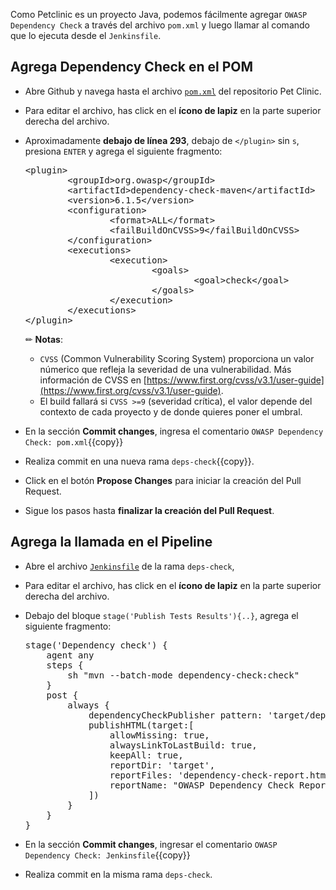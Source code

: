 Como Petclinic es un proyecto Java, podemos fácilmente agregar `OWASP Dependency Check` a través del archivo `pom.xml` y luego llamar al comando que lo ejecuta desde el `Jenkinsfile`.

## Agrega Dependency Check en el POM

* Abre Github y navega hasta el archivo [`pom.xml`](https://[[HOST_SUBDOMAIN]]-9876-[[KATACODA_HOST]].environments.katacoda.com/#pom) del repositorio Pet Clinic.

* Para editar el archivo, has click en el **ícono de lapiz** en la parte superior derecha del archivo.

* Aproximadamente **debajo de línea 293**, debajo de `</plugin>` sin `s`, presiona `ENTER` y agrega el siguiente fragmento:

  <pre class="file" data-target="clipboard">
  &lt;plugin&gt;
          &lt;groupId&gt;org.owasp&lt;/groupId&gt;
          &lt;artifactId&gt;dependency-check-maven&lt;/artifactId&gt;
          &lt;version&gt;6.1.5&lt;/version&gt;
          &lt;configuration&gt;
                  &lt;format&gt;ALL&lt;/format&gt;
                  &lt;failBuildOnCVSS&gt;9&lt;/failBuildOnCVSS&gt;
          &lt;/configuration&gt;
          &lt;executions&gt;
                  &lt;execution&gt;
                          &lt;goals&gt;
                                  &lt;goal&gt;check&lt;/goal&gt;
                          &lt;/goals&gt;
                  &lt;/execution&gt;
          &lt;/executions&gt;
  &lt;/plugin&gt;
  </pre>

  ✏ **Notas**: 
  - `CVSS` (Common Vulnerability Scoring System) proporciona un valor númerico que refleja la severidad de una vulnerabilidad. Más información de CVSS en [https://www.first.org/cvss/v3.1/user-guide](https://www.first.org/cvss/v3.1/user-guide).
  - El build fallará si `CVSS >=9` (severidad crítica), el valor depende del contexto de cada proyecto y de donde quieres poner el umbral.

* En la sección **Commit changes**, ingresa el comentario `OWASP Dependency Check: pom.xml`{{copy}}

* Realiza commit en una nueva rama `deps-check`{{copy}}.

* Click en el botón **Propose Changes** para iniciar la creación del Pull Request. 
  
* Sigue los pasos hasta **finalizar la creación del Pull Request**.

## Agrega la llamada en el Pipeline

* Abre el archivo [`Jenkinsfile`](https://[[HOST_SUBDOMAIN]]-9876-[[KATACODA_HOST]].environments.katacoda.com/#jenkinsfile-deps-check) de la rama `deps-check`, 

* Para editar el archivo, has click en el **ícono de lapiz** en la parte superior derecha del archivo.

* Debajo del bloque `stage('Publish Tests Results'){..}`, agrega el siguiente fragmento:

  <pre class="file" data-target="clipboard">
  stage('Dependency check') {
      agent any
      steps {
          sh "mvn --batch-mode dependency-check:check"
      }
      post {
          always {
              dependencyCheckPublisher pattern: 'target/dependency-check-report.xml'
              publishHTML(target:[
                  allowMissing: true,
                  alwaysLinkToLastBuild: true,
                  keepAll: true,
                  reportDir: 'target',
                  reportFiles: 'dependency-check-report.html',
                  reportName: "OWASP Dependency Check Report"
              ])
          }
      }
  }
  </pre>

* En la sección **Commit changes**, ingresar el comentario `OWASP Dependency Check: Jenkinsfile`{{copy}}

* Realiza commit en la misma rama `deps-check`.